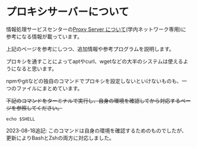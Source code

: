 # プロキシサーバーについて

情報処理サービスセンターの[Proxy Server について](http://uranus.mars.kanazawa-it.ac.jp/dpc/proxy/)(学内ネットワーク専用)に参考になる情報が載っています。

上記のページを参考にしつつ、追加情報や参考プログラムを説明します。

プロキシを通すことによってaptやcurl、wgetなどの大半のシステムは使えるようになると思います。

npmやgitなどの独自のコマンドでプロキシを設定しないといけないものも、一つのファイルにまとめています。

~~下記のコマンドをターミナルで実行し、自身の環境を確認してから対応するページを参照してください。~~

```
echo $SHELL
```

2023-08-18追記: このコマンドは自身の環境を確認するためのものでしたが、更新によりBashとZshの両方に対応しました。
